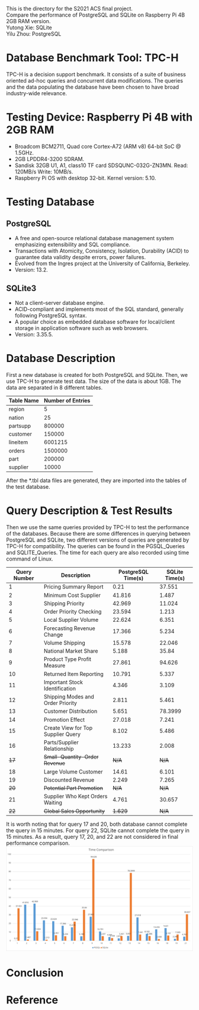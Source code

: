 This is the directory for the S2021 ACS final project.  
Compare the performance of PostgreSQL and SQLite on Raspberry Pi 4B 2GB RAM version.  
Yutong Xie: SQLite  
Yilu Zhou: PostgreSQL

# Database Benchmark Tool: TPC-H  
TPC-H is a decision support benchmark. It consists of a suite of business oriented ad-hoc queries and concurrent data modifications. The queries and the data populating the database have been chosen to have broad industry-wide relevance.

# Testing Device: Raspberry Pi 4B with 2GB RAM  
- Broadcom BCM2711, Quad core Cortex-A72 (ARM v8) 64-bit SoC @ 1.5GHz.
- 2GB LPDDR4-3200 SDRAM.
- Sandisk 32GB U1, A1, class10 TF card SDSQUNC-032G-ZN3MN. Read: 120MB/s Write: 10MB/s.
- Raspberry Pi OS with desktop 32-bit. Kernel version: 5.10.

# Testing Database
## PostgreSQL
- A free and open-source relational database management system emphasizing extensibility and SQL compliance.
- Transactions with Atomicity, Consistency, Isolation, Durability (ACID) to guarantee data validity despite errors, power failures.
- Evolved from the Ingres project at the University of California, Berkeley.
- Version: 13.2.

## SQLite3
- Not a client–server database engine.
- ACID-compliant and implements most of the SQL standard, generally following PostgreSQL syntax.
- A popular choice as embedded database software for local/client storage in application software such as web browsers. 
- Version: 3.35.5.

# Database Description
First a new database is created for both PostgreSQL and SQLite. Then, we use TPC-H to generate test data. The size of the data is about 1GB. The data are separated in 8 different tables.

|Table Name|Number of Entries|
|----|----|
|region|5|
|nation|25|
|partsupp|800000|
|customer|150000|
|lineitem|6001215|
|orders|1500000|
|part|200000|
|supplier|10000|

After the *.tbl data files are generated, they are imported into the tables of the test database.

# Query Description & Test Results
Then we use the same queries provided by TPC-H to test the performance of the databases. Because there are some differences in querying between PostgreSQL and SQLite, two different versions of queries are generated by TPC-H for compatibility. The queries can be found in the PGSQL_Queries and SQLITE_Queries. The time for each query are also recorded using time command of Linux.

|Query Number|Description|PostgreSQL Time(s)|SQLite Time(s)|
|-------|-----------|--------------|----------|
1|Pricing Summary Report|0.21|37.551|
2|Minimum Cost Supplier|41.816|1.487|
3|Shipping Priority|42.969|11.024|
4|Order Priority Checking|23.594|1.213|
5|Local Supplier Volume|22.624|6.351|
6|Forecasting Revenue Change|17.366|5.234|
7|Volume Shipping|15.578|22.046|
8|National Market Share|5.188|35.84|
9|Product Type Profit Measure|27.861|94.626|
10|Returned Item Reporting|10.791|5.337|
11|Important Stock Identification|4.346|3.109|
12|Shipping Modes and Order Priority|2.811|5.461|
13|Customer Distribution|5.651|78.3999|
14|Promotion Effect|27.018|7.241|
15|Create View for Top Supplier Query|8.102|5.486|
16|Parts/Supplier Relationship|13.233|2.008|
~~17~~|~~Small-Quantity-Order Revenue~~|~~N/A~~|~~N/A~~|
18|Large Volume Customer|14.61|6.101|
19|Discounted Revenue|2.249|7.265|
~~20~~|~~Potential Part Promotion~~|~~N/A~~|~~N/A~~|
21|Supplier Who Kept Orders Waiting|4.761|30.657|
~~22~~|~~Global Sales Opportunity~~|~~1.629~~|~~N/A~~|

It is worth noting that for query 17 and 20, both database cannot complete the query in 15 minutes. For query 22, SQLite cannot complete the query in 15 minutes. As a result, query 17, 20, and 22 are not considered in final performance comparison.
![Time Comparison](Picture1.svg)

# Conclusion


# Reference

